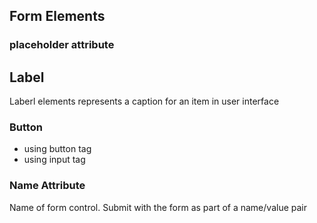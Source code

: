 ## Form Elements
### placeholder attribute


## Label
Laberl elements represents a caption for an item in user interface

### Button
- using button tag
- using input tag

### Name Attribute
Name of form control. Submit with the form as part of a name/value pair